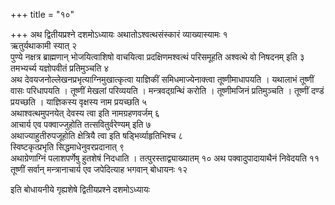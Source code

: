 +++
title = "१०"

+++
अथ द्वितीयप्रश्ने दशमोऽध्यायः
अथातोऽश्वत्थसंस्कारं व्याख्यास्यामः
१  
ऋतुर्यथाकामी स्यात् २  
पुण्ये नक्षत्र ब्राह्मणान् भोजयित्वाशिषो
वाचयित्वा प्रदक्षिणमश्वत्थं परिसमूहति अश्वत्थे वो निषदनम्
इति ३  
तमभ्यर्च्य यज्ञोपवीतं प्रतिमुञ्चति ४  
अथ
देवयजनोल्लेखनप्रभृत्याग्निमुखात्कृत्वा
याज्ञिकीं समिधमाज्येनाक्त्वा तूष्णीमाधापयति । यथालाभं तूष्णीं वासः
परिधापयति । तूष्णीं मेखलां परिव्ययति । मन्त्रवद्ग्रन्थिं
करोति । तूष्णीमजिनं प्रतिमुञ्चति । तूष्णीं दण्डं प्रयच्छति ।
याज्ञिकस्य वृक्षस्य नाम प्रयच्छति ५  
अथाश्वत्थमुपनयेत् देवस्य त्वा
इति नामग्रहणवर्जम् ६  
आचार्य एव पक्वाज्जुहोति तत्सवितुर्वरेण्यम्
इति ७  
अथाज्याहुतीरुपजूहोति क्षेत्रियै त्वा इति षड्भिर्व्याहृतिभिश्च
८  
स्विष्टकृत्प्रभृति सिद्धमाधेनुवरप्रदानात् ९  
अथाग्रेणाग्निं
पलाशपर्णेषु हुतशेषं निदधाति ।
तत्पुरस्ताद्व्याख्यातम् १०
अथ पक्वादुपादायाथैनं निवेदयति ११  
तूष्णीं सर्वान् मन्त्रानाचार्य एव
जपेदित्याह भगवान् बोधायनः १२  

इति बोधायनीये गृह्यशेषे द्वितीयप्रश्ने
दशमोऽध्यायः
